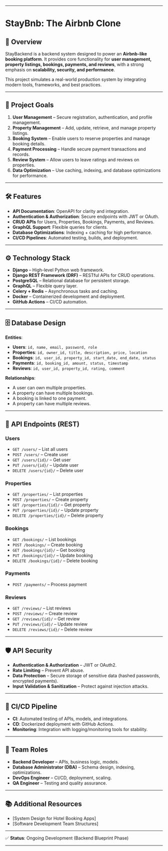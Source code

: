 
---

# StayBnb: The Airbnb Clone

## 📌 Overview

StayBackend is a backend system designed to power an **Airbnb-like booking platform**. It provides core functionality for **user management, property listings, bookings, payments, and reviews**, with a strong emphasis on **scalability, security, and performance**.

This project  simulates a real-world production system by integrating modern tools, frameworks, and best practices.

---

## 🎯 Project Goals

1. **User Management** – Secure registration, authentication, and profile management.
2. **Property Management** – Add, update, retrieve, and manage property listings.
3. **Booking System** – Enable users to reserve properties and manage booking details.
4. **Payment Processing** – Handle secure payment transactions and records.
5. **Review System** – Allow users to leave ratings and reviews on properties.
6. **Data Optimization** – Use caching, indexing, and database optimizations for performance.

---

## 🛠️ Features

* **API Documentation**: OpenAPI for clarity and integration.
* **Authentication & Authorization**: Secure endpoints with JWT or OAuth.
* **CRUD APIs** for Users, Properties, Bookings, Payments, and Reviews.
* **GraphQL Support**: Flexible queries for clients.
* **Database Optimizations**: Indexing + caching for high performance.
* **CI/CD Pipelines**: Automated testing, builds, and deployment.

---

## ⚙️ Technology Stack

* **Django** – High-level Python web framework.
* **Django REST Framework (DRF)** – RESTful APIs for CRUD operations.
* **PostgreSQL** – Relational database for persistent storage.
* **GraphQL** – Flexible query layer.
* **Celery + Redis** – Asynchronous tasks and caching.
* **Docker** – Containerized development and deployment.
* **GitHub Actions** – CI/CD automation.

---

## 🗄️ Database Design

**Entities**:

* **Users**: `id, name, email, password, role`
* **Properties**: `id, owner_id, title, description, price, location`
* **Bookings**: `id, user_id, property_id, start_date, end_date, status`
* **Payments**: `id, booking_id, amount, status, timestamp`
* **Reviews**: `id, user_id, property_id, rating, comment`

**Relationships**:

* A user can own multiple properties.
* A property can have multiple bookings.
* A booking is linked to one payment.
* A property can have multiple reviews.

---

## 🔑 API Endpoints (REST)

### Users

* `GET /users/` – List all users
* `POST /users/` – Create user
* `GET /users/{id}/` – Get user
* `PUT /users/{id}/` – Update user
* `DELETE /users/{id}/` – Delete user

### Properties

* `GET /properties/` – List properties
* `POST /properties/` – Create property
* `GET /properties/{id}/` – Get property
* `PUT /properties/{id}/` – Update property
* `DELETE /properties/{id}/` – Delete property

### Bookings

* `GET /bookings/` – List bookings
* `POST /bookings/` – Create booking
* `GET /bookings/{id}/` – Get booking
* `PUT /bookings/{id}/` – Update booking
* `DELETE /bookings/{id}/` – Delete booking

### Payments

* `POST /payments/` – Process payment

### Reviews

* `GET /reviews/` – List reviews
* `POST /reviews/` – Create review
* `GET /reviews/{id}/` – Get review
* `PUT /reviews/{id}/` – Update review
* `DELETE /reviews/{id}/` – Delete review

---

## 🛡️ API Security

* **Authentication & Authorization** – JWT or OAuth2.
* **Rate Limiting** – Prevent API abuse.
* **Data Protection** – Secure storage of sensitive data (hashed passwords, encrypted payments).
* **Input Validation & Sanitization** – Protect against injection attacks.

---

## 🚀 CI/CD Pipeline

* **CI**: Automated testing of APIs, models, and integrations.
* **CD**: Dockerized deployment with GitHub Actions.
* **Monitoring**: Integration with logging/monitoring tools for stability.

---

## 👥 Team Roles

* **Backend Developer** – APIs, business logic, models.
* **Database Administrator (DBA)** – Schema design, indexing, optimizations.
* **DevOps Engineer** – CI/CD, deployment, scaling.
* **QA Engineer** – Testing and quality assurance.

---

## 📚 Additional Resources

* \[System Design for Hotel Booking Apps]
* \[Software Development Team Structures]

---

✅ **Status**: Ongoing Development (Backend Blueprint Phase)

---
